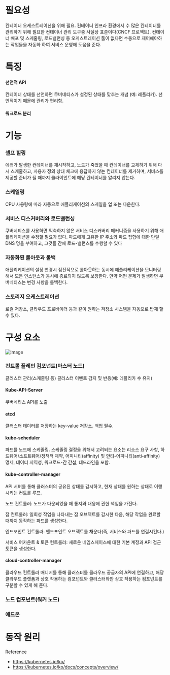 # 필요성

컨테이너 오케스트레이션을 위해 필요. 컨테이너 인프라 환경에서 수 많은 컨테이너를 관리하기 위해 필요한 컨테이너 관리 도구중 사실상 표준이다(CNCF 프로젝트).
컨테이너 배포 및 스케줄링, 로드밸런싱 등 오케스트레이션 툴이 없다면 수동으로 제어해야하는 작업들을 자동화 하여 서비스 운영에 도움을 준다.

# 특징

#### 선언적 API

컨테이너 상태를 선언하면 쿠버네티스가 설정된 상태를 맞추는 개념 (예: 레플리카). 선언적이기 때문에 관리가 편리함.

#### 워크로드 분리

# 기능

### 셀프 힐링

에러가 발생한 컨테이너를 재시작하고, 노드가 죽었을 때 컨테이너를 교체하기 위해 다시 스케줄하고, 사용자 정의 상태 체크에 응답하지 않는 컨테이너를 제거하며,
서비스를 제공할 준비가 될 때까지 클라이언트에 해당 컨테이너를 알리지 않는다.

### 스케일링

CPU 사용량에 따라 자동으로 애플리케이션의 스케일을 업 또는 다운한다.

### 서비스 디스커버리와 로드밸런싱

쿠버네티스를 사용하면 익숙하지 않은 서비스 디스커버리 메커니즘을 사용하기 위해 애플리케이션을 수정할 필요가 없다. 
파드에게 고유한 IP 주소와 파드 집합에 대한 단일 DNS 명을 부여하고, 그것들 간에 로드-밸런스를 수행할 수 있다

### 자동화된 롤아웃과 롤백

애플리케이션의 설정 변경시 점진적으로 롤아웃하는 동시에 애플리케이션을 모니터링해서 모든 인스턴스가 동시에 종료되지 않도록 보장한다. 
만약 어떤 문제가 발생하면 쿠버네티스는 변경 사항을 롤백한다.


### 스토리지 오케스트레이션

로컬 저장소, 클라우드 프로바이더 등과 같이 원하는 저장소 시스템을 자동으로 탑재 할 수 있다.




# 구성 요소

![image](https://user-images.githubusercontent.com/28949162/211334863-93e1ac07-b79d-4a49-bfe2-9131ac56255d.png)


### 컨트롤 플레인 컴포넌트(마스터 노드)

클러스터 관리(스케줄링 등) 클러스터 이벤트 감지 및 반응(예: 레플리카 수 유지)

#### Kube-API-Server

쿠버네티스 API를 노출

#### etcd
클러스터 데이터를 저장하는 key-value 저장소. 백업 필수.
#### kube-scheduler

파드를 노드에 스케줄링. 
스케줄링 결정을 위해서 고려되는 요소는 리소스 요구 사항, 하드웨어/소프트웨어/정책적 제약, 
어피니티(affinity) 및 안티-어피니티(anti-affinity) 명세, 데이터 지역성, 워크로드-간 간섭, 데드라인을 포함.

#### kube-controller-manager

API 서버를 통해 클러스터의 공유된 상태를 감시하고, 현재 상태를 원하는 상태로 이행시키는 컨트롤 루프.

노드 컨트롤러: 노드가 다운되었을 때 통지와 대응에 관한 책임을 가진다.

잡 컨트롤러: 일회성 작업을 나타내는 잡 오브젝트를 감시한 다음, 해당 작업을 완료할 때까지 동작하는 파드를 생성한다.

엔드포인트 컨트롤러: 엔드포인트 오브젝트를 채운다(즉, 서비스와 파드를 연결시킨다.)

서비스 어카운트 & 토큰 컨트롤러: 새로운 네임스페이스에 대한 기본 계정과 API 접근 토큰을 생성한다.

#### cloud-controller-manager
 
클라우드 컨트롤러 매니저를 통해 클러스터를 클라우드 공급자의 API에 연결하고, 해당 클라우드 플랫폼과 상호 작용하는 컴포넌트와 클러스터와만 상호 작용하는 컴포넌트를 구분할 수 있게 해 준다.

### 노드 컴포넌트(워커 노드)

### 애드온

# 동작 원리


Reference
- https://kubernetes.io/ko/
- https://kubernetes.io/ko/docs/concepts/overview/
